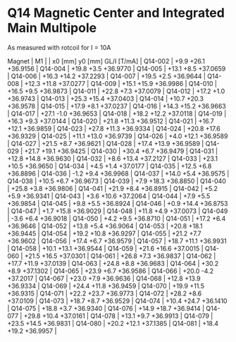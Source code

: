 Q14 Magnetic Center and Integrated Main Multipole
=================================================

As measured with rotcoil for I =  10A

Magnet  |             M1               |
        | x0 [mm]  y0 [mm] GL/I [T/mA] |
Q14-002 |    +9.9    +26.1   +36.9156  |
Q14-004 |   +19.8     +3.5   +36.9770  |
Q14-005 |   +13.1     +8.5   +37.0659  |
Q14-006 |   +16.3    +14.2   +37.2293  |
Q14-007 |   +19.5     +2.5   +36.9644  |
Q14-008 |   +12.3    +11.8   +37.0277  |
Q14-009 |   +15.1    +15.9   +36.9986  |
Q14-010 |   +16.5     +9.5   +36.9873  |
Q14-011 |   +22.8     +7.3   +37.0079  |
Q14-012 |   +17.2     +1.0   +36.9743  |
Q14-013 |   +25.3    +15.4   +37.0403  |
Q14-014 |   +10.7    +20.3   +36.9578  |
Q14-015 |   +17.9     +8.1   +37.0237  |
Q14-016 |   +14.3    +15.2   +36.9663  |
Q14-017 |   +27.1     -1.0   +36.9653  |
Q14-018 |   +18.2    +12.2   +37.0118  |
Q14-019 |   +16.3     +9.3   +37.0144  |
Q14-020 |   +21.8    +11.3   +36.9512  |
Q14-021 |   +16.7    +12.1   +36.9859  |
Q14-023 |   +27.8    +11.3   +36.9334  |
Q14-024 |   +20.8    +17.6   +36.9329  |
Q14-025 |   +11.1    +13.0   +36.9739  |
Q14-026 |    +4.0    +12.1   +36.9589  |
Q14-027 |   +21.5     +8.7   +36.9621  |
Q14-028 |   +17.4    +13.9   +36.9589  |
Q14-029 |   +21.7    +19.1   +36.9425  |
Q14-030 |   +30.4     +6.7   +36.9479  |
Q14-031 |   +12.8    +14.8   +36.9630  |
Q14-032 |    +8.6    +13.4   +37.2127  |
Q14-033 |   +23.1    +10.5   +36.9650  |
Q14-034 |    +4.5     +1.4   +37.0177  |
Q14-035 |   +12.5     +6.8   +36.8896  |
Q14-036 |    -1.2     +9.4   +36.9968  |
Q14-037 |   +14.0     +5.4   +36.9575  |
Q14-038 |   +10.5     +6.7   +36.9673  |
Q14-039 |    +7.9    +18.3   +36.8850  |
Q14-040 |   +25.8     +3.8   +36.9806  |
Q14-041 |   +21.9     +8.4   +36.8915  |
Q14-042 |    +5.2     +5.9   +36.9341  |
Q14-043 |    +3.6    +10.6   +37.2064  |
Q14-044 |    +7.9     +5.5   +36.9854  |
Q14-045 |    +9.8     +5.5   +36.8924  |
Q14-046 |    +0.9    +14.4   +36.8753  |
Q14-047 |    +1.7    +15.8   +36.9029  |
Q14-048 |   +11.8     +4.9   +37.0073  |
Q14-049 |    -3.6     +6.4   +36.9018  |
Q14-050 |    +4.2     +9.5   +36.8710  |
Q14-051 |   +17.2     +6.4   +36.9646  |
Q14-052 |   +13.8     +5.4   +36.9064  |
Q14-053 |   +20.8    +18.1   +36.9445  |
Q14-054 |   +19.2    +10.8   +36.9297  |
Q14-055 |   +21.2     +7.7   +36.9602  |
Q14-056 |   +17.4     +6.7   +36.9579  |
Q14-057 |   +18.7    +11.1   +36.9931  |
Q14-058 |   +10.1    +13.1   +36.9544  |
Q14-059 |   +21.6    +16.6   +37.0015  |
Q14-060 |   +21.5    +16.5   +37.0301  |
Q14-061 |   +26.8     +7.3   +36.9837  |
Q14-062 |   +17.7    +11.9   +37.0139  |
Q14-063 |   +24.8     +8.8   +36.9683  |
Q14-064 |   +30.2     +8.9   +37.1302  |
Q14-065 |   +23.9     +6.7   +36.9586  |
Q14-066 |   +20.0     -4.2   +37.2017  |
Q14-067 |   +23.0     +7.9   +36.9636  |
Q14-068 |   +12.8    +13.9   +36.9334  |
Q14-069 |   +24.4    +11.8   +36.9459  |
Q14-070 |   +19.9    +11.5   +36.9315  |
Q14-071 |   +22.2    +23.7   +36.9773  |
Q14-072 |   +28.2     +8.6   +37.0109  |
Q14-073 |   +18.7     +8.7   +36.9529  |
Q14-074 |   +10.4    +24.7   +36.1410  |
Q14-075 |   +18.8     +3.7   +36.9340  |
Q14-076 |   +14.9    +18.7   +36.9414  |
Q14-077 |   +29.8    +10.4   +37.0161  |
Q14-078 |   +13.1     +9.7   +36.9913  |
Q14-079 |   +23.5    +14.5   +36.9831  |
Q14-080 |   +20.2    +12.1   +37.1385  |
Q14-081 |   +18.4    +19.2   +36.9957  |
